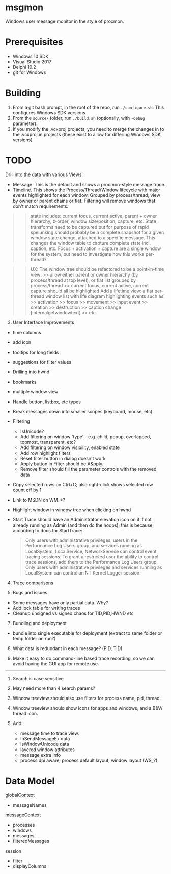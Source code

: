 # msgmon

Windows user message monitor in the style of procmon.

# Prerequisites

* Windows 10 SDK
* Visual Studio 2017
* Delphi 10.2
* git for Windows

# Building

1. From a git bash prompt, in the root of the repo, run `./configure.sh`. This configures Windows SDK versions
2. From the `source/` folder, run `./build.sh` (optionally, with `-debug` parameter).
3. If you modify the .vcxproj projects, you need to merge the changes in to the .vcxproj.in projects (these exist to allow for differing Windows SDK versions)

# TODO

Drill into the data with various Views:
  * Message. This is the default and shows a procmon-style message trace.
  * Timeline. This shows the Process/Thread/Window lifecycle with major events highlighted for each window. Grouped by process/thread; view by owner or parent chains or flat. Filtering will remove windows that don't match requirements.

>> state includes: current focus, current active, parent + owner hierarchy, z-order, window size/position, capture, etc. State transforms need to be captured
>> but for purpose of rapid spelunking should probably be a complete snapshot for a given window state change, attached to a specific message. This changes the
>> window table to capture complete state incl. caption, etc. Focus + activation + capture are a single window for the system, but need to investigate how this
>> works per-thread?

>> UX: The window tree should be refactored to be a point-in-time view:
    >> allow either parent or owner hierarchy (by process/thread at top level), or flat list grouped by process/thread
	>> current focus, current active, current capture should all be highlighted
>> Add a lifetime view: a flat per-thread window list with life diagram highlighting events such as:
    >> activation
	>> focus
	>> movement
	>> input event
	>> creation
	>> destruction
	>> caption change [internalgetwindowtext]
	>> etc.

3. User Interface Improvements
  - time columns
  - add icon
  - tooltips for long fields
  - suggestions for filter values
  - Drilling into hwnd
  - bookmarks
  - multiple window view
  - Handle button, listbox, etc types
  - Break messages down into smaller scopes (keyboard, mouse, etc)
  - Filtering
    - IsUnicode?
    - Add filtering on window 'type' - e.g. child, popup, overlapped, topmost, transparent, etc?
    - Add filtering on window visibility, enabled state
    - Add row highlight filters
    - Reset filter button in dialog doesn't work
    - Apply button in Filter should be A&pply.
    - Remove filter should fill the parameter controls with the removed data
  - Copy selected rows on Ctrl+C; also right-click shows selected row count off by 1
  - Link to MSDN on WM_*?
  - Highlight window in window tree when clicking on hwnd
  - Start Trace should have an Administrator elevation icon on it if not already running as Admin (and then do the hoops);
    this is because, according to docs for StartTrace:

      > Only users with administrative privileges, users in the Performance Log Users group, and services running as
      > LocalSystem, LocalService, NetworkService can control event tracing sessions. To grant a restricted user the
      > ability to control trace sessions, add them to the Performance Log Users group. Only users with
      > administrative privileges and services running as LocalSystem can control an NT Kernel Logger session.

4. Trace comparisons

6. Bugs and issues
  - Some messages have only partial data. Why?
  - Add lock table for writing traces
  - Cleanup unsigned vs signed chaos for TID,PID,HWND etc

7. Bundling and deployment
  - bundle into single executable for deployment (extract to same folder or temp folder on run?)

8. What data is redundant in each message? (PID, TID)

9. Make it easy to do command-line based trace recording, so we can avoid having the GUI app for remote use.

***
1. Search is case sensitive
3. May need more than 4 search params?
5. Window treeview should also use filters for process name, pid, thread.
6. Window treeview should show icons for apps and windows, and a B&W thread icon.

9. Add:
   * message time to trace view.
   * InSendMessageEx data
   * IsWindowUnicode data
   * layered window attributes
   * message extra info
   * process dpi aware; process default layout; window layout (WS_?)



# Data Model

 globalContext
  - messageNames

 messageContext
   - processes
   - windows
   - messages
   - filteredMessages

 session
   - filter
   - displayColumns

